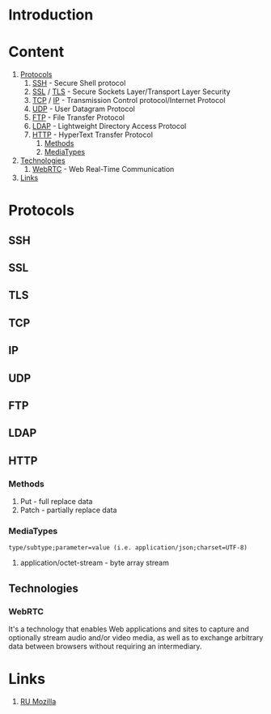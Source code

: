 # Introduction

# Content
1. [Protocols](#Protocols)
   1. [SSH](#SSH) - Secure Shell protocol
   2. [SSL](#SSL) / [TLS](#TLS) - Secure Sockets Layer/Transport Layer Security
   3. [TCP](#TCP) / [IP](#IP) - Transmission Control protocol/Internet Protocol
   4. [UDP](#UDP) - User Datagram Protocol
   5. [FTP](#FTP) - File Transfer Protocol
   6. [LDAP](#LDAP) - Lightweight Directory Access Protocol
   7. [HTTP](#HTTP) - HyperText Transfer Protocol
      1. [Methods](#Methods)
      2. [MediaTypes](#mediaTypes)
2. [Technologies](#technologies)
   1. [WebRTC](#webrtc) - Web Real-Time Communication
3. [Links](#Links)

# Protocols

## SSH
## SSL
## TLS
## TCP
## IP
## UDP
## FTP
## LDAP
## HTTP

### Methods
1. Put - full replace data
2. Patch - partially replace data

### MediaTypes
```
type/subtype;parameter=value (i.e. application/json;charset=UTF-8)
```
1. application/octet-stream - byte array stream

## Technologies

### WebRTC
It's a technology that enables Web applications and sites 
to capture and optionally stream audio and/or video media, 
as well as to exchange arbitrary data between browsers without 
requiring an intermediary.
# Links
1. [RU Mozilla](https://developer.mozilla.org/ru/docs/Web/HTTP/Basics_of_HTTP/MIME_types)

